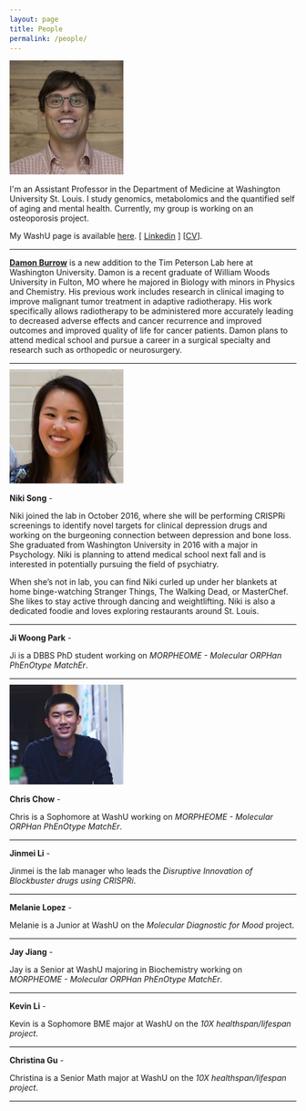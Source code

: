 ```yaml
---
layout: page
title: People
permalink: /people/
---
```


<style>
hr {
	margin: 10px 0;
    border-top: 1px solid rgb(229,229,229);
}
</style>

<img src="/img/tim-square.jpg" alt="Tim Peterson" style="width: 200px;border-radius;4px"/>


<!--![/img/tim-better.jpg](/img/tim-better.jpg)-->

I'm an Assistant Professor in the Department of Medicine at Washington University St. Louis. I study genomics, metabolomics and the quantified self of aging and mental health. Currently, my group is working on an osteoporosis project.


My WashU page is available [here](http://dbbs.wustl.edu/faculty/Pages/faculty_bio.aspx?SID=6646). [ [Linkedin](https://www.linkedin.com/petersontimr) ] [[CV](https://drive.google.com/file/d/0B3ZPujVKX6GIUlJiQWJhUll5c3M/view?usp=sharing)].

<hr>

**<a href="https://www.linkedin.com/damon-burrow-947126127"> Damon Burrow</a>** is a new addition to the Tim Peterson Lab here at Washington University. Damon is a recent graduate of William Woods University in Fulton, MO where he majored in Biology with minors in Physics and Chemistry. His previous work includes research in clinical imaging to improve malignant tumor treatment in adaptive radiotherapy. His work specifically allows radiotherapy to be administered more accurately leading to decreased adverse effects and cancer recurrence and improved outcomes and improved quality of life for cancer patients. Damon plans to attend medical school and pursue a career in a surgical specialty and research such as orthopedic or neurosurgery. 

<hr>

<img src="/img/niki-song.jpg" alt="Niki Song" style="width: 200px;border-radius;4px"/>

**Niki Song** - 

Niki joined the lab in October 2016, where she will be performing CRISPRi screenings to identify novel targets for clinical depression drugs and working on the burgeoning connection between depression and bone loss. She graduated from Washington University in 2016 with a major in Psychology. Niki is planning to attend medical school next fall and is interested in potentially pursuing the field of psychiatry.

When she’s not in lab, you can find Niki curled up under her blankets at home binge-watching Stranger Things, The Walking Dead, or MasterChef. She likes to stay active through dancing and weightlifting. Niki is also a dedicated foodie and loves exploring restaurants around St. Louis.

<hr>



**Ji Woong Park** - 

Ji is a DBBS PhD student working on *MORPHEOME - Molecular ORPHan PhEnOtype MatchEr*.

<hr>

<img src="/img/chris-chow.jpg" alt="Chris Chow" style="width: 200px;border-radius;4px"/>

**Chris Chow** - 

Chris is a Sophomore at WashU working on *MORPHEOME - Molecular ORPHan PhEnOtype MatchEr*.

<hr>

**Jinmei Li** - 

Jinmei is the lab manager who leads the *Disruptive Innovation of Blockbuster drugs using CRISPRi*.

<hr>


**Melanie Lopez** - 

Melanie is a Junior at WashU on the *Molecular Diagnostic for Mood* project.

<hr>

**Jay Jiang** - 

Jay is a Senior at WashU majoring in Biochemistry working on *MORPHEOME - Molecular ORPHan PhEnOtype MatchEr*.

<hr>

**Kevin Li** - 

Kevin is a Sophomore BME major at WashU on the *10X healthspan/lifespan project*.

<hr>

**Christina Gu** - 

Christina is a Senior Math major at WashU on the *10X healthspan/lifespan project*.

<hr>


